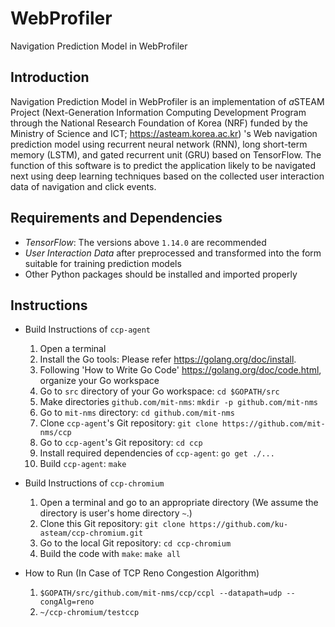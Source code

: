 # WebProfiler
Navigation Prediction Model in WebProfiler

## Introduction

Navigation Prediction Model in WebProfiler is an implementation of *a*STEAM Project (Next-Generation Information Computing Development Program through the National Research Foundation of Korea (NRF) funded by the Ministry of Science and ICT; <https://asteam.korea.ac.kr>) 's Web navigation prediction model using recurrent neural network (RNN), long short-term memory (LSTM), and gated recurrent unit (GRU) based on TensorFlow. The function of this software is to predict the application likely to be navigated next using deep learning techniques based on the collected user interaction data of navigation and click events.

## Requirements and Dependencies

* *TensorFlow*: The versions above `1.14.0` are recommended
* *User Interaction Data* after preprocessed and transformed into the form suitable for training prediction models
* Other Python packages should be installed and imported properly

## Instructions

* Build Instructions of `ccp-agent`
  1. Open a terminal
  2. Install the Go tools: Please refer <https://golang.org/doc/install>.
  3. Following 'How to Write Go Code' <https://golang.org/doc/code.html>, organize your Go workspace
  4. Go to `src` directory of your Go workspace: `cd $GOPATH/src`
  5. Make directories `github.com/mit-nms`: `mkdir -p github.com/mit-nms`
  6. Go to `mit-nms` directory: `cd github.com/mit-nms`
  7. Clone `ccp-agent`'s Git repository: `git clone https://github.com/mit-nms/ccp`
  8. Go to `ccp-agent`'s Git repository: `cd ccp`
  9. Install required dependencies of `ccp-agent`: `go get ./...`
  10. Build `ccp-agent`: `make`

* Build Instructions of `ccp-chromium`
  1. Open a terminal and go to an appropriate directory (We assume the directory is user's home directory `~`.)
  2. Clone this Git repository: `git clone https://github.com/ku-asteam/ccp-chromium.git`
  3. Go to the local Git repository: `cd ccp-chromium`
  4. Build the code with `make`: `make all`

* How to Run (In Case of TCP Reno Congestion Algorithm)
  1. `$GOPATH/src/github.com/mit-nms/ccp/ccpl --datapath=udp --congAlg=reno`
  2. `~/ccp-chromium/testccp`
